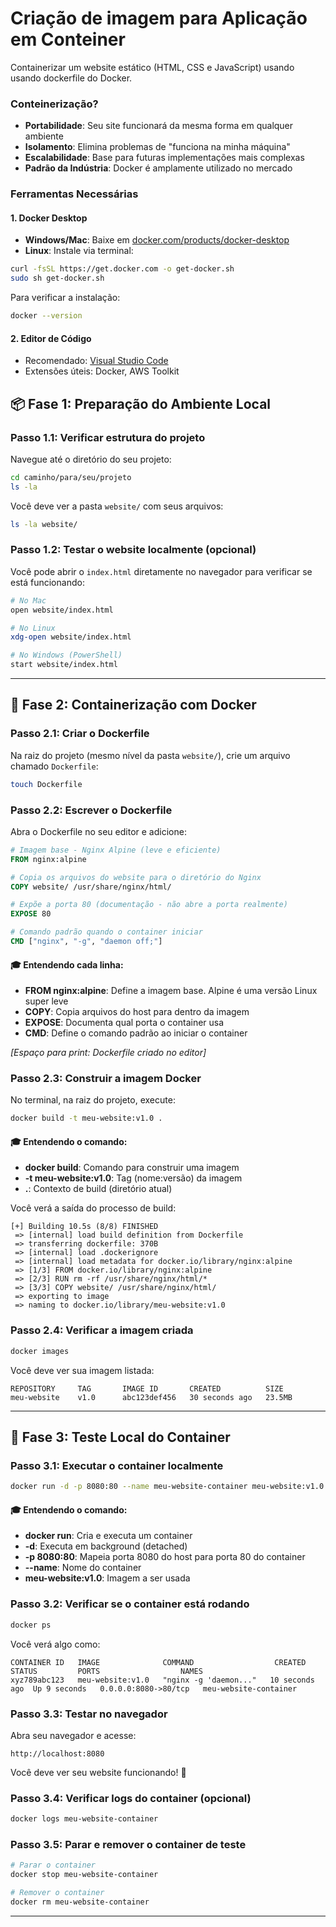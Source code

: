 # Criação de imagem para Aplicação em Conteiner

Containerizar um website estático (HTML, CSS e JavaScript) usando usando dockerfile do Docker.

### Conteinerização?
- **Portabilidade**: Seu site funcionará da mesma forma em qualquer ambiente
- **Isolamento**: Elimina problemas de "funciona na minha máquina"
- **Escalabilidade**: Base para futuras implementações mais complexas
- **Padrão da Indústria**: Docker é amplamente utilizado no mercado

### Ferramentas Necessárias

#### 1. **Docker Desktop**
- **Windows/Mac**: Baixe em [docker.com/products/docker-desktop](https://www.docker.com/products/docker-desktop)
- **Linux**: Instale via terminal:
```bash
curl -fsSL https://get.docker.com -o get-docker.sh
sudo sh get-docker.sh
```

Para verificar a instalação:
```bash
docker --version
```
#### 2. **Editor de Código**
- Recomendado: [Visual Studio Code](https://code.visualstudio.com/)
- Extensões úteis: Docker, AWS Toolkit

## 📦 Fase 1: Preparação do Ambiente Local

### Passo 1.1: Verificar estrutura do projeto

Navegue até o diretório do seu projeto:
```bash
cd caminho/para/seu/projeto
ls -la
```

Você deve ver a pasta `website/` com seus arquivos:
```bash
ls -la website/
```


### Passo 1.2: Testar o website localmente (opcional)

Você pode abrir o `index.html` diretamente no navegador para verificar se está funcionando:
```bash
# No Mac
open website/index.html

# No Linux
xdg-open website/index.html

# No Windows (PowerShell)
start website/index.html
```


---

## 🐳 Fase 2: Containerização com Docker

### Passo 2.1: Criar o Dockerfile

Na raiz do projeto (mesmo nível da pasta `website/`), crie um arquivo chamado `Dockerfile`:

```bash
touch Dockerfile
```

### Passo 2.2: Escrever o Dockerfile

Abra o Dockerfile no seu editor e adicione:

```dockerfile
# Imagem base - Nginx Alpine (leve e eficiente)
FROM nginx:alpine

# Copia os arquivos do website para o diretório do Nginx
COPY website/ /usr/share/nginx/html/

# Expõe a porta 80 (documentação - não abre a porta realmente)
EXPOSE 80

# Comando padrão quando o container iniciar
CMD ["nginx", "-g", "daemon off;"]
```

#### 🎓 Entendendo cada linha:

- **FROM nginx:alpine**: Define a imagem base. Alpine é uma versão Linux super leve
- **COPY**: Copia arquivos do host para dentro da imagem
- **EXPOSE**: Documenta qual porta o container usa
- **CMD**: Define o comando padrão ao iniciar o container

*[Espaço para print: Dockerfile criado no editor]*

### Passo 2.3: Construir a imagem Docker

No terminal, na raiz do projeto, execute:

```bash
docker build -t meu-website:v1.0 .
```

#### 🎓 Entendendo o comando:
- **docker build**: Comando para construir uma imagem
- **-t meu-website:v1.0**: Tag (nome:versão) da imagem
- **.**: Contexto de build (diretório atual)

Você verá a saída do processo de build:
```
[+] Building 10.5s (8/8) FINISHED
 => [internal] load build definition from Dockerfile
 => transferring dockerfile: 370B
 => [internal] load .dockerignore
 => [internal] load metadata for docker.io/library/nginx:alpine
 => [1/3] FROM docker.io/library/nginx:alpine
 => [2/3] RUN rm -rf /usr/share/nginx/html/*
 => [3/3] COPY website/ /usr/share/nginx/html/
 => exporting to image
 => naming to docker.io/library/meu-website:v1.0
```


### Passo 2.4: Verificar a imagem criada

```bash
docker images
```

Você deve ver sua imagem listada:
```
REPOSITORY     TAG       IMAGE ID       CREATED          SIZE
meu-website    v1.0      abc123def456   30 seconds ago   23.5MB
```


---

## 🧪 Fase 3: Teste Local do Container

### Passo 3.1: Executar o container localmente

```bash
docker run -d -p 8080:80 --name meu-website-container meu-website:v1.0
```

#### 🎓 Entendendo o comando:
- **docker run**: Cria e executa um container
- **-d**: Executa em background (detached)
- **-p 8080:80**: Mapeia porta 8080 do host para porta 80 do container
- **--name**: Nome do container
- **meu-website:v1.0**: Imagem a ser usada

### Passo 3.2: Verificar se o container está rodando

```bash
docker ps
```

Você verá algo como:
```
CONTAINER ID   IMAGE              COMMAND                  CREATED         STATUS         PORTS                  NAMES
xyz789abc123   meu-website:v1.0   "nginx -g 'daemon..."   10 seconds ago  Up 9 seconds   0.0.0.0:8080->80/tcp   meu-website-container
```


### Passo 3.3: Testar no navegador

Abra seu navegador e acesse:
```
http://localhost:8080
```

Você deve ver seu website funcionando! 🎉


### Passo 3.4: Verificar logs do container (opcional)

```bash
docker logs meu-website-container
```

### Passo 3.5: Parar e remover o container de teste

```bash
# Parar o container
docker stop meu-website-container

# Remover o container
docker rm meu-website-container
```

---


